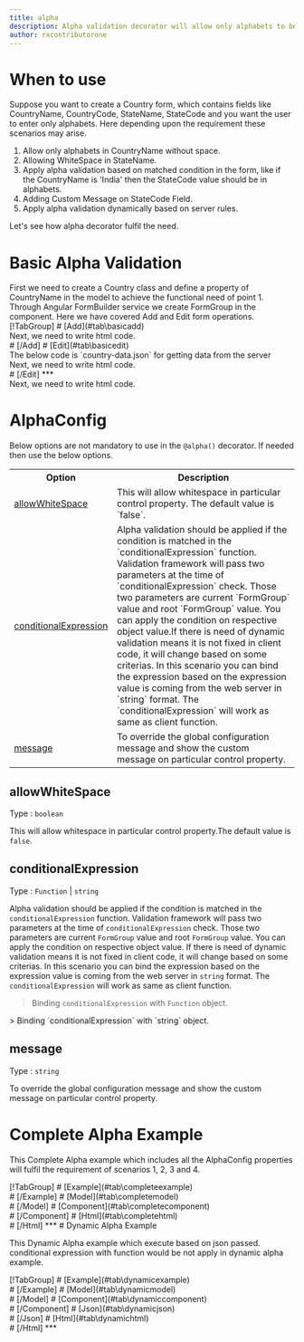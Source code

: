 ```yaml
---
title: alpha
description: Alpha validation decorator will allow only alphabets to be entered. It will not allow any digit or special character.
author: rxcontributorone
---
```


# When to use
Suppose you want to create a Country form, which contains fields like CountryName, CountryCode, StateName, StateCode and you want the user to enter only alphabets. Here depending upon the requirement these scenarios may arise.
<ol>
	<li>Allow only alphabets in CountryName without space.</li>
	<li>Allowing WhiteSpace in StateName.</li>
	<li>Apply alpha validation based on matched condition in the form, like if the CountryName is 'India' then the StateCode value should be in alphabets.</li>
	<li>Adding Custom Message on StateCode Field.</li>
	<li>Apply alpha validation dynamically based on server rules. </li>
</ol>
Let's see how alpha decorator fulfil the need.
 
# Basic Alpha Validation
<data-scope scope="['decorator']">
First we need to create a Country class and define a property of CountryName in the model to achieve the functional need of point 1.
<div component="app-code" key="alpha-add-model"></div> 
</data-scope>
Through Angular FormBuilder service we create FormGroup in the component.
Here we have covered Add and Edit form operations. 

<data-scope scope="['decorator']">
<div component="app-tabs" key="basic-operations"></div>
[!TabGroup]
# [Add](#tab\basicadd)
<div component="app-code" key="alpha-add-component"></div> 
Next, we need to write html code.
<div component="app-code" key="alpha-add-html"></div> 
<div component="app-example-runner" ref-component="app-alpha-add"></div>
# [/Add]
# [Edit](#tab\basicedit)
<div component="app-code" key="alpha-edit-component"></div> 
The below code is `country-data.json` for getting data from the server
<div component="app-code" key="alpha-edit-json"></div> 
Next, we need to write html code.
<div component="app-code" key="alpha-edit-html"></div> 
<div component="app-example-runner" ref-component="app-alpha-edit"></div>
# [/Edit]
***
</data-scope>

<data-scope scope="['validator','template-driven']">
<div component="app-code" key="alpha-add-component"></div> 
Next, we need to write html code.
<div component="app-code" key="alpha-add-html"></div> 
<div component="app-example-runner" ref-component="app-alpha-add"></div>
</data-scope>

# AlphaConfig
Below options are not mandatory to use in the `@alpha()` decorator. If needed then use the below options.

<table class="table table-bordered table-striped">
<tr><th>Option</th><th>Description</th></tr>
<tr><td><a href="#allowwhitespace" (click)='scrollTo("#allowwhitespace")' title="allowWhiteSpace">allowWhiteSpace</a></td><td>This will allow whitespace in particular control property. The default value is `false`.</td></tr>
<tr><td><a href="#conditionalExpression" (click)='scrollTo("#conditionalExpression")' title="conditionalExpression">conditionalExpression</a></td><td>Alpha validation should be applied if the condition is matched in the `conditionalExpression` function. Validation framework will pass two parameters at the time of `conditionalExpression` check. Those two parameters are current `FormGroup` value and root `FormGroup` value. You can apply the condition on respective object value.If there is need of dynamic validation means it is not fixed in client code, it will change based on some criterias. In this scenario you can bind the expression based on the expression value is coming from the web server in `string` format. The `conditionalExpression` will work as same as client function.</td></tr>
<tr><td><a href="#message" (click)='scrollTo("#message")' title="message">message</a></td><td>To override the global configuration message and show the custom message on particular control property.</td></tr>
</table>

## allowWhiteSpace 
Type :  `boolean` 

This will allow whitespace in particular control property.The default value is `false`.

<div component="app-code" key="alpha-allowWhiteSpaceExample-model"></div> 
<div component="app-example-runner" ref-component="app-alpha-allowWhiteSpace" title="alpha decorators with allowWhiteSpace" key="allowWhiteSpace"></div>

## conditionalExpression 
Type :  `Function`  |  `string` 

Alpha validation should be applied if the condition is matched in the `conditionalExpression` function. Validation framework will pass two parameters at the time of `conditionalExpression` check. Those two parameters are current `FormGroup` value and root `FormGroup` value. You can apply the condition on respective object value.
If there is need of dynamic validation means it is not fixed in client code, it will change based on some criterias. In this scenario you can bind the expression based on the expression value is coming from the web server in `string` format. The `conditionalExpression` will work as same as client function.

> Binding `conditionalExpression` with `Function` object.
<div component="app-code" key="alpha-conditionalExpressionExampleFunction-model"></div> 
> Binding `conditionalExpression` with `string` object.
<div component="app-code" key="alpha-conditionalExpressionExampleString-model"></div> 

<div component="app-example-runner" ref-component="app-alpha-conditionalExpression" title="alpha decorators with conditionalExpression" key="conditionalExpression"></div>

## message 
Type :  `string` 

To override the global configuration message and show the custom message on particular control property.

<div component="app-code" key="alpha-messageExample-model"></div> 
<div component="app-example-runner" ref-component="app-alpha-message" title="alpha decorators with message" key="message"></div>

# Complete Alpha Example

This Complete Alpha example which includes all the AlphaConfig properties will fulfil the requirement of scenarios 1, 2, 3 and 4.

<div component="app-tabs" key="complete"></div>
[!TabGroup]
# [Example](#tab\completeexample)
<div component="app-example-runner" ref-component="app-alpha-complete"></div>
# [/Example]
<data-scope scope="['decorator']">
# [Model](#tab\completemodel)
<div component="app-code" key="alpha-complete-model"></div> 
# [/Model]
</data-scope>
# [Component](#tab\completecomponent)
<div component="app-code" key="alpha-complete-component"></div> 
# [/Component]
# [Html](#tab\completehtml)
<div component="app-code" key="alpha-complete-html"></div> 
# [/Html]
***

<data-scope scope="['decorator','validator']">
# Dynamic Alpha Example

This Dynamic Alpha example which execute based on json passed. conditional expression with function would be not apply in dynamic alpha example. 

<div component="app-tabs" key="dynamic"></div>
[!TabGroup]
# [Example](#tab\dynamicexample)
<div component="app-example-runner" ref-component="app-alpha-dynamic"></div>
# [/Example]
<data-scope scope="['decorator']">
# [Model](#tab\dynamicmodel)
<div component="app-code" key="alpha-dynamic-model"></div>
# [/Model]
</data-scope>
# [Component](#tab\dynamiccomponent)
<div component="app-code" key="alpha-dynamic-component"></div>
# [/Component]
# [Json](#tab\dynamicjson)
<div component="app-code" key="alpha-dynamic-json"></div>
# [/Json]
# [Html](#tab\dynamichtml)
<div component="app-code" key="alpha-dynamic-html"></div> 
# [/Html]
***
</data-scope>
